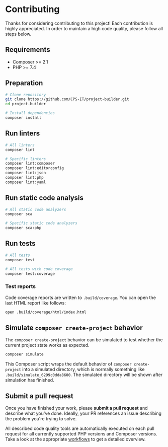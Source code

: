 # Contributing

Thanks for considering contributing to this project! Each contribution is
highly appreciated. In order to maintain a high code quality, please follow
all steps below.

## Requirements

- Composer >= 2.1
- PHP >= 7.4

## Preparation

```bash
# Clone repository
git clone https://github.com/CPS-IT/project-builder.git
cd project-builder

# Install dependencies
composer install
```

## Run linters

```bash
# All linters
composer lint

# Specific linters
composer lint:composer
composer lint:editorconfig
composer lint:json
composer lint:php
composer lint:yaml
```

## Run static code analysis

```bash
# All static code analyzers
composer sca

# Specific static code analyzers
composer sca:php
```

## Run tests

```bash
# All tests
composer test

# All tests with code coverage
composer test:coverage
```

### Test reports

Code coverage reports are written to `.build/coverage`. You can open the
last HTML report like follows:

```bash
open .build/coverage/html/index.html
```

## Simulate `composer create-project` behavior

The `composer create-project` behavior can be simulated to test whether the
current project state works as expected.

```bash
composer simulate
```

This Composer script wraps the default behavior of `composer create-project`
into a simulated directory, which is normally something like
`.build/simulate_6299c0dda8600`. The simulated directory will be shown after
simulation has finished.

## Submit a pull request

Once you have finished your work, please **submit a pull request** and describe
what you've done. Ideally, your PR references an issue describing the problem
you're trying to solve.

All described code quality tools are automatically executed on each pull request
for all currently supported PHP versions and Composer versions. Take a look at
the appropriate [workflows][3] to get a detailed overview.

[1]: https://ddev.readthedocs.io/en/stable/
[2]: .ddev/config.yaml
[3]: .github/workflows
